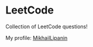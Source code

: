 # LeetCode
Collection of LeetCode questions!

My profile: [MikhailLipanin](https://leetcode.com/MikhailLipanin/)
